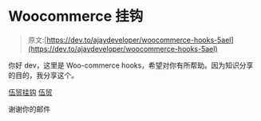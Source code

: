 # Woocommerce 挂钩

> 原文:[https://dev.to/ajaydeveloper/woocommerce-hooks-5ael](https://dev.to/ajaydeveloper/woocommerce-hooks-5ael)

你好 dev，这里是 Woo-commerce hooks，希望对你有所帮助。因为知识分享的目的，我分享这个。

[伍贸挂钩](https://therichpost.com/category/woocommerce-hooks)
[伍贸](https://therichpost.com/category/woocommerce)

谢谢你的邮件